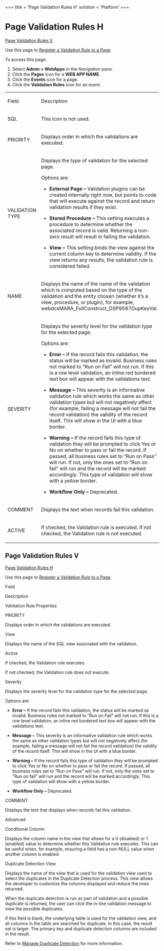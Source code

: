 +++
title = 'Page Validation Rules H'
solution = 'Platform'
+++

# Page Validation Rules H

[Page Validation Rules V](#Page_Validation_Rules_V)

<div class="use">

Use this page to [Register a Validation Rule to a
Page](../../WebApp_Dev/ValidationRules).

</div>

To access this page:

1.  Select **Admin \> WebApps** in the *Navigation* pane.
2.  Click the **Pages** icon for a **WEB APP NAME**.
3.  Click the **Events** icon for a page.
4.  Click the **Validation Rules** icon for an event.

<table>
<tbody>
<tr class="odd">
<td><p>Field</p></td>
<td><p>Description</p></td>
</tr>
<tr class="even">
<td><p>SQL</p></td>
<td><p>This icon is not used.</p></td>
</tr>
<tr class="odd">
<td><p>PRIORITY</p></td>
<td><p>Displays order in which the validations are executed.</p></td>
</tr>
<tr class="even">
<td><p>VALIDATION TYPE</p></td>
<td><p>Displays the type of validation for the selected page.</p>
<p>Options are:</p>
<ul>
<li><p><strong>External Page –</strong> Validation plugins can be created internally right now, but points to code that will execute against the record and return validation results if they exist.</p></li>
<li><p><strong>Stored Procedure –</strong> This setting executes a procedure to determine whether the associated record is valid. Returning a non-zero result will result in failing the validation.</p></li>
<li><p><strong>View –</strong> This setting binds the view against the current column key to determine validity. If the view returns any results, the validation rule is considered failed.</p></li>
</ul></td>
</tr>
<tr class="odd">
<td><p>NAME</p></td>
<td><p>Displays the name of the name of the validation which is computed based on the type of the validation and the entity chosen (whether it’s a view, procedure, or plugin), for example, webdcsMARA_FullConstruct_DSP9587DupKeyVal.</p></td>
</tr>
<tr class="even">
<td><p>SEVERITY</p></td>
<td><p>Displays the severity level for the validation type for the selected page.</p>
<p>Options are:</p>
<ul>
<li><p><strong>Error –</strong> If the record fails this validation, the status will be marked as invalid. Business rules not marked to “Run on Fail” will not run. If this is a row level validation, an inline red bordered text box will appear with the validations text.</p></li>
<li><p><strong>Message –</strong> This severity is an informative validation rule which works the same as other validation types but will not negatively affect (for example, failing a message will not fail the record validation) the validity of the record itself. This will show in the UI with a blue border.</p></li>
<li><p><strong>Warning –</strong> If the record fails this type of validation they will be prompted to click Yes or No on whether to pass or fail the record. If passed, all business rules set to “Run on Pass” will run. If not, only the ones set to “Run on fail” will run and the record will be marked accordingly. This type of validation will show with a yellow border.</p></li>
<li><p><strong>Workflow Only –</strong> Deprecated.</p></li>
</ul></td>
</tr>
<tr class="odd">
<td><p>COMMENT</p></td>
<td><p>Displays the text when records fail this validation.</p></td>
</tr>
<tr class="even">
<td><p>ACTIVE</p></td>
<td><p>If checked, the Validation rule is executed. If not checked, the Validation rule is not executed.</p></td>
</tr>
</tbody>
</table>

## <span id="Page_Validation_Rules_V"></span>Page Validation Rules V

[Page Validation Rules H](#Page_Validation_Rules_H)

<div class="use">

Use this page to [Register a Validation Rule to a
Page](../../WebApp_Dev/ValidationRules).

</div>

Field

Description

Validation Rule Properties

PRIORITY

Displays order in which the validations are executed.

View

Displays the name of the SQL view associated with the validation.

Active

If checked, the Validation rule executes.

If not checked, the Validation rule does not execute.

Severity

Displays the severity level for the validation type for the selected
page.

Options are:

  - **Error –** If the record fails this validation, the status will be
    marked as invalid. Business rules not marked to “Run on Fail” will
    not run. If this is a row level validation, an inline red bordered
    text box will appear with the validations text.

  - **Message –** This severity is an informative validation rule which
    works the same as other validation types but will not negatively
    affect (for example, failing a message will not fail the record
    validation) the validity of the record itself. This will show in the
    UI with a blue border.

  - **Warning –** If the record fails this type of validation they will
    be prompted to click Yes or No on whether to pass or fail the
    record. If passed, all business rules set to “Run on Pass” will run.
    If not, only the ones set to “Run on fail” will run and the record
    will be marked accordingly. This type of validation will show with a
    yellow border.

  - **Workflow Only –** Deprecated.

COMMENT

Displays the text that displays when records fail this validation.

Advanced

Conditional Column

Displays the column name in the view that allows for a 0 (disabled) or 1
(enabled) value to determine whether this Validation rule executes. This
can be useful when, for example, ensuring a field has a non-NULL value
when another column is enabled.

Duplicate Detection View

Displays the name of the view that is used for the validation view used
to select the duplicates in the Duplicate Detection process. This view
allows the developer to customize the columns displayed and reduce the
rows returned.

When the duplicate detection is run as part of validation and a possible
duplicate is returned, the user can click the in-line validation message
to view the possible duplicates.

If this field is blank, the underlying table is used for the validation
view, and all columns in the table are searched for duplicate. In this
case, the result set is larger. The primary key and duplicate detection
columns are included in the result.

Refer to [Manage Duplicate
Detection](../Use_Cases/Manage%20Duplicate%20Detection) for more
information.
